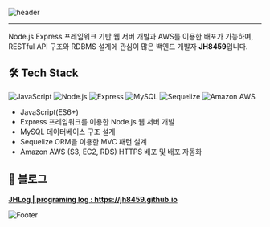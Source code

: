 ![header](https://capsule-render.vercel.app/api?type=rounded&color=6F777D&height=120&section=header&text=JH8459🤔&fontSize=30)

---
 Node.js Express 프레임워크 기반 웹 서버 개발과 AWS를 이용한 배포가 가능하며,
RESTful API 구조와 RDBMS 설계에 관심이 많은  백엔드 개발자 **JH8459**입니다.

## 🛠 Tech Stack 
<img alt="JavaScript" src ="https://img.shields.io/badge/JavaScript-F7DF1E.svg?&style=for-the-badge&logo=JavaScript&logoColor=white"/> <img alt="Node.js" src ="https://img.shields.io/badge/Node.js-339933.svg?&style=for-the-badge&logo=Node.js&logoColor=white"/>
<img alt="Express" src ="https://img.shields.io/badge/Express-000000.svg?&style=for-the-badge&logo=Express&logoColor=white"/>
<img alt="MySQL" src ="https://img.shields.io/badge/MySQL-4479A1.svg?&style=for-the-badge&logo=MySQL&logoColor=white"/>
<img alt="Sequelize" src ="https://img.shields.io/badge/Sequelize-52B0E7.svg?&style=for-the-badge&logo=Sequelize&logoColor=white"/>
<img alt="Amazon AWS" src ="https://img.shields.io/badge/Amazon AWS-232F3E.svg?&style=for-the-badge&logo=Amazon AWS&logoColor=white"/>


- JavaScript(ES6+)
- Express 프레임워크를 이용한 Node.js 웹 서버 개발
- MySQL 데이터베이스 구조 설계
- Sequelize ORM을 이용한 MVC 패턴 설계
- Amazon AWS (S3, EC2, RDS) HTTPS 배포 및 배포 자동화

## 📖 블로그

<a href="https://jh8459.github.io/" target="_blank">**JHLog | programing log : http<hi>s://jh8459.github.io**</a>

 ![Footer](https://capsule-render.vercel.app/api?type=waving&color=6F777D&height=200&section=footer)

